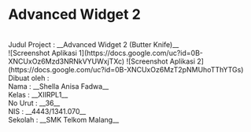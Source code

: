 # Advanced Widget 2
<br>
Judul Project : __Advanced Widget 2 (Butter Knife)__ <br>
![Screenshot Aplikasi 1](https://docs.google.com/uc?id=0B-XNCUxOz6Mzd3NRNkVYUWxjTXc)
![Screenshot Aplikasi 2](https://docs.google.com/uc?id=0B-XNCUxOz6MzT2pNMUhoTThYTGs)<br>
Dibuat oleh : <br>
Nama : __Shella Anisa Fadwa__<br>
Kelas : __XIIRPL1__<br>
No Urut : __36__<br>
NIS : __4443/1341.070__<br>
Sekolah : __SMK Telkom Malang__

